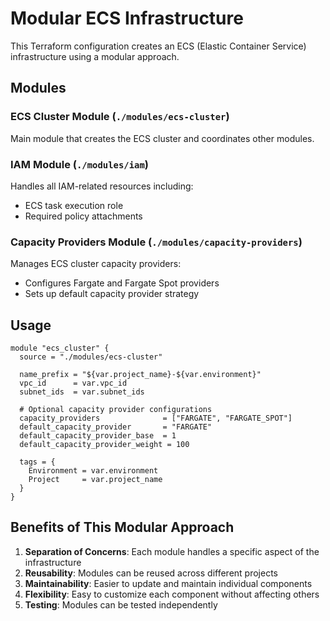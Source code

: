 # Modular ECS Infrastructure

This Terraform configuration creates an ECS (Elastic Container Service) infrastructure using a modular approach.

## Modules

### ECS Cluster Module (`./modules/ecs-cluster`)
Main module that creates the ECS cluster and coordinates other modules.

### IAM Module (`./modules/iam`)
Handles all IAM-related resources including:
- ECS task execution role
- Required policy attachments

### Capacity Providers Module (`./modules/capacity-providers`)
Manages ECS cluster capacity providers:
- Configures Fargate and Fargate Spot providers
- Sets up default capacity provider strategy

## Usage

```hcl
module "ecs_cluster" {
  source = "./modules/ecs-cluster"

  name_prefix = "${var.project_name}-${var.environment}"
  vpc_id      = var.vpc_id
  subnet_ids  = var.subnet_ids
  
  # Optional capacity provider configurations
  capacity_providers              = ["FARGATE", "FARGATE_SPOT"]
  default_capacity_provider       = "FARGATE"
  default_capacity_provider_base  = 1
  default_capacity_provider_weight = 100

  tags = {
    Environment = var.environment
    Project     = var.project_name
  }
}
```

## Benefits of This Modular Approach

1. **Separation of Concerns**: Each module handles a specific aspect of the infrastructure
2. **Reusability**: Modules can be reused across different projects
3. **Maintainability**: Easier to update and maintain individual components
4. **Flexibility**: Easy to customize each component without affecting others
5. **Testing**: Modules can be tested independently